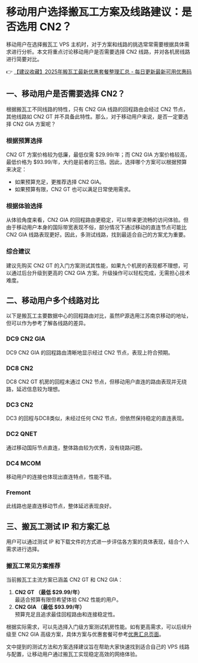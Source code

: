 # 移动用户选择搬瓦工方案及线路建议：是否选用 CN2？

移动用户在选择搬瓦工 VPS 主机时，对于方案和线路的挑选常常需要根据具体需求进行分析。本文将重点讨论移动用户是否需要选择 CN2 线路，并对各机房线路进行简要对比。

👉 [【建议收藏】2025年搬瓦工最新优惠套餐整理汇总 - 每日更新最新可用优惠码](https://bit.ly/banwagon)

## 一、移动用户是否需要选择 CN2？

根据搬瓦工不同线路的特性，只有 CN2 GIA 线路的回程路由会经过 CN2 节点，其他线路如 CN2 GT 并不具备此特性。那么，对于移动用户来说，是否一定要选择 CN2 GIA 方案呢？

### 根据预算选择
CN2 GT 方案价格较为低廉，最低仅需 $29.99/年；而 CN2 GIA 方案价格较高，最低价格为 $93.99/年，大约是前者的三倍。因此，选择哪个方案可以根据预算来决定：
- 如果预算充足，更推荐选择 CN2 GIA。
- 如果预算有限，CN2 GT 也可以满足日常使用需求。

### 根据体验选择
从体验角度来看，CN2 GIA 的回程路由更稳定，可以带来更流畅的访问体验。但由于移动用户本身的国际带宽表现不俗，部分情况下通过移动的直连节点可能比 CN2 GIA 线路表现更好。因此，多测试线路，找到最适合自己的方案尤为重要。

### 综合建议
建议先购买 CN2 GT 的入门方案测试其性能，如果九个机房的表现都不理想，可以通过后台升级到更高的 CN2 GIA 方案。升级操作可以轻松完成，无需担心技术难度。

## 二、移动用户多个线路对比

以下是搬瓦工主要数据中心的回程路由对比，虽然IP源选用江苏南京移动的地址，但可以作为参考了解各线路的差异。

### **DC9 CN2 GIA**
DC9 CN2 GIA 的回程路由清晰地显示经过 CN2 节点，表现上符合预期。

### **DC8 CN2**
DC8 CN2 GT 机房的回程未通过 CN2 节点，但移动用户直连的路由表现并无绕路，延迟信息较为理想。

### **DC3 CN2**
DC3 的回程与DC8类似，未经过任何 CN2 节点，但依然保持稳定的直连表现。

### **DC2 QNET**
通过移动国际节点直连，整体路由较为优秀，没有绕路问题。

### **DC4 MCOM**
移动用户的连接也体现出直连特点，性能不错。

### **Fremont**
此线路也是直连移动节点，整体延迟表现良好。

## 三、搬瓦工测试 IP 和方案汇总

用户可以通过测试 IP 和下载文件的方式进一步评估各方案的具体表现，结合个人需求进行选择。

### 搬瓦工常见方案推荐
当前搬瓦工主流方案已涵盖 CN2 GT 和 CN2 GIA：
1. **CN2 GT （最低 $29.99/年）**  
最适合预算有限但希望体验 CN2 性能的用户。
2. **CN2 GIA （最低 $93.99/年）**  
预算充足且追求最佳回程路由和连接稳定性。

根据实际需求，可以先选择入门级方案测试机房性能。如有更高需求，可以后续升级至 CN2 GIA 高级方案，具体方案与优惠套餐可参考[优惠汇总页面](https://bit.ly/banwagon)。

文中提到的测试方法和方案选择建议旨在帮助大家快速找到适合自己的 VPS 线路与配置，让移动用户通过搬瓦工实现稳定高效的网络体验。